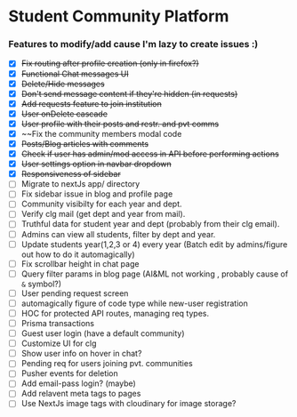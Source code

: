 # Student Community Platform

### Features to modify/add cause I'm lazy to create issues :)

- [x] ~~Fix routing after profile creation (only in firefox?)~~
- [x] ~~Functional Chat messages UI~~
- [x] ~~Delete/Hide messages~~
- [x] ~~Don't send message content if they're hidden (in requests)~~
- [x] ~~Add requests feature to join institution~~
- [x] ~~User onDelete cascade~~
- [x] ~~User profile with their posts and restr. and pvt comms~~
- [x] ~~Fix the community members modal code
- [x] ~~Posts/Blog articles with comments~~
- [x] ~~Check if user has admin/mod access in API before performing actions~~
- [x] ~~User settings option in navbar dropdown~~
- [x] ~~Responsiveness of sidebar~~
- [ ] Migrate to nextJs app/ directory
- [ ] Fix sidebar issue in blog and profile page
- [ ] Community visibilty for each year and dept.
- [ ] Verify clg mail (get dept and year from mail).
- [ ] Truthful data for student year and dept (probably from their clg email).
- [ ] Admins can view all students, filter by dept and year.
- [ ] Update students year(1,2,3 or 4) every year (Batch edit by admins/figure out how to do it automagically)
- [ ] Fix scrollbar height in chat page
- [ ] Query filter params in blog page (AI&ML not working , probably cause of `&` symbol?)
- [ ] User pending request screen
- [ ] automagically figure of code type while new-user registration
- [ ] HOC for protected API routes, managing req types.
- [ ] Prisma transactions
- [ ] Guest user login (have a default community)
- [ ] Customize UI for clg
- [ ] Show user info on hover in chat?
- [ ] Pending req for users joining pvt. communities
- [ ] Pusher events for deletion
- [ ] Add email-pass login? (maybe)
- [ ] Add relavent meta tags to pages
- [ ] Use NextJs image tags with cloudinary for image storage?

<!-- ![mock](final-year-project-mock.png) -->
